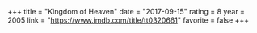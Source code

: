 +++
title = "Kingdom of Heaven"
date = "2017-09-15"
rating = 8
year = 2005
link = "https://www.imdb.com/title/tt0320661"
favorite = false
+++
